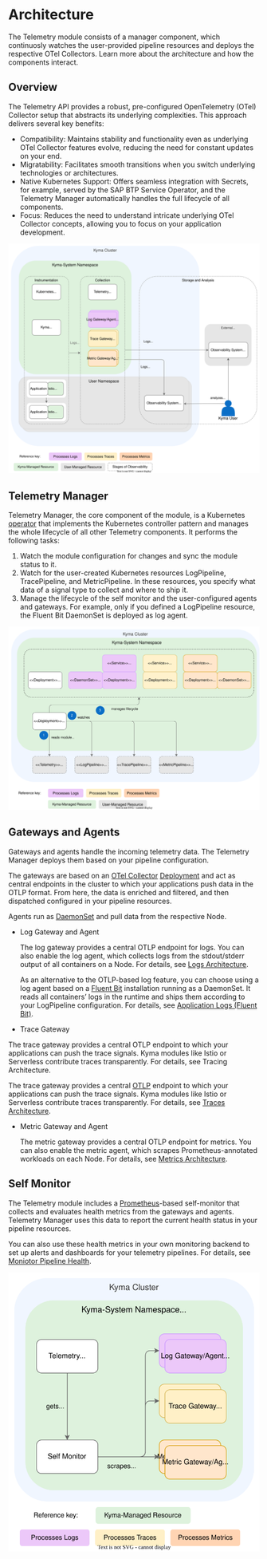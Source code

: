 # Architecture

The Telemetry module consists of a manager component, which continuosly watches the user-provided pipeline resources and deploys the respective OTel Collectors. Learn more about the architecture and how the components interact.

## Overview

The Telemetry API provides a robust, pre-configured OpenTelemetry (OTel) Collector setup that abstracts its underlying complexities. This approach delivers several key benefits:

- Compatibility: Maintains stability and functionality even as underlying OTel Collector features evolve, reducing the need for constant updates on your end.
- Migratability: Facilitates smooth transitions when you switch underlying technologies or architectures.
- Native Kubernetes Support: Offers seamless integration with Secrets, for example, served by the SAP BTP Service Operator, and the Telemetry Manager automatically handles the full lifecycle of all components.
- Focus: Reduces the need to understand intricate underlying OTel Collector concepts, allowing you to focus on your application development.

![Components](./../assets/telemetry-arch.drawio.svg)

## Telemetry Manager

Telemetry Manager, the core component of the module, is a Kubernetes [operator](https://kubernetes.io/docs/concepts/extend-kubernetes/operator/) that implements the Kubernetes controller pattern and manages the whole lifecycle of all other Telemetry components. It performs the following tasks:

1. Watch the module configuration for changes and sync the module status to it.
2. Watch for the user-created Kubernetes resources LogPipeline, TracePipeline, and MetricPipeline. In these resources, you specify what data of a signal type to collect and where to ship it.
3. Manage the lifecycle of the self monitor and the user-configured agents and gateways.
   For example, only if you defined a LogPipeline resource, the Fluent Bit DaemonSet is deployed as log agent.

![Manager](./../assets/manager-resources.drawio.svg)

## Gateways and Agents

Gateways and agents handle the incoming telemetry data. The Telemetry Manager deploys them based on your pipeline configuration.

The gateways are based on an [OTel Collector](https://opentelemetry.io/docs/collector/) [Deployment](https://kubernetes.io/docs/concepts/workloads/controllers/deployment/) and act as central endpoints in the cluster to which your applications push data in the OTLP format. From here, the data is enriched and filtered, and then dispatched configured in your pipeline resources.

Agents run as [DaemonSet](https://kubernetes.io/docs/concepts/workloads/controllers/daemonset/) and pull data from the respective Node.

- Log Gateway and Agent

  The log gateway provides a central OTLP endpoint for logs. You can also enable the log agent, which collects logs from the stdout/stderr output of all containers on a Node. For details, see [Logs Architecture](./logs-architecture.md).

  As an alternative to the OTLP-based log feature, you can choose using a log agent based on a [Fluent Bit](https://fluentbit.io/) installation running as a DaemonSet. It reads all containers’ logs in the runtime and ships them according to your LogPipeline configuration. For details, see [Application Logs (Fluent Bit)](./../02-logs.md).

- Trace Gateway

The trace gateway provides a central OTLP endpoint to which your applications can push the trace signals. Kyma modules like Istio or Serverless contribute traces transparently. For details, see Tracing Architecture.

  The trace gateway provides a central [OTLP](https://opentelemetry.io/docs/specs/otel/protocol/) endpoint to which your applications can push the trace signals. Kyma modules like Istio or Serverless contribute traces transparently. For details, see [Traces Architecture](./traces-architecture.md).

- Metric Gateway and Agent

  The metric gateway provides a central OTLP endpoint for metrics. You can also enable the metric agent, which scrapes Prometheus-annotated workloads on each Node. For details, see [Metrics Architecture](./metrics-architecture.md).

## Self Monitor

The Telemetry module includes a [Prometheus](https://prometheus.io/)-based self-monitor that collects and evaluates health metrics from the gateways and agents. Telemetry Manager uses this data to report the current health status in your pipeline resources.

You can also use these health metrics in your own monitoring backend to set up alerts and dashboards for your telemetry pipelines. For details, see [Moniotor Pipeline Health](./../monitor-pipeline-health.md).

![Self-Monitor](./../assets/manager-arch.drawio.svg)
